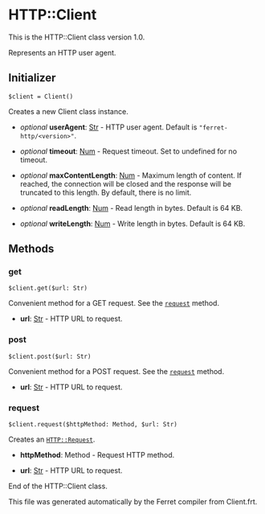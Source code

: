 # HTTP::Client

This is the HTTP::Client class version 1.0.

Represents an HTTP user agent.


## Initializer

```
$client = Client()
```

Creates a new Client class instance.


* *optional* __userAgent__: [Str](/doc/std/String.md) - HTTP user agent. Default is `"ferret-http/<version>"`.

* *optional* __timeout__: [Num](/doc/std/Number.md) - Request timeout. Set to undefined for no timeout.

* *optional* __maxContentLength__: [Num](/doc/std/Number.md) - Maximum length of content.
If reached, the connection will be closed
and the response will be truncated to this length.
By default, there is no limit.

* *optional* __readLength__: [Num](/doc/std/Number.md) - Read length in bytes. Default is 64 KB.

* *optional* __writeLength__: [Num](/doc/std/Number.md) - Write length in bytes. Default is 64 KB.

## Methods

### get

```
$client.get($url: Str)
```

Convenient method for a GET request.
See the [`request`](#request) method.


* __url__: [Str](/doc/std/String.md) - HTTP URL to request.



### post

```
$client.post($url: Str)
```

Convenient method for a POST request.
See the [`request`](#request) method.


* __url__: [Str](/doc/std/String.md) - HTTP URL to request.



### request

```
$client.request($httpMethod: Method, $url: Str)
```

Creates an [`HTTP::Request`](Request.md).


* __httpMethod__: Method - Request HTTP method.

* __url__: [Str](/doc/std/String.md) - HTTP URL to request.





End of the HTTP::Client class.

This file was generated automatically by the Ferret compiler from
Client.frt.